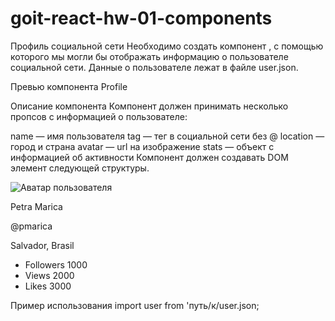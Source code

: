 # goit-react-hw-01-components
Профиль социальной сети
Необходимо создать компонент <Profile>, с помощью которого мы могли бы отображать информацию о пользователе социальной сети. Данные о пользователе лежат в файле user.json.

Превью компонента Profile

Описание компонента
Компонент должен принимать несколько пропсов с информацией о пользователе:

name — имя пользователя
tag — тег в социальной сети без @
location — город и страна
avatar — url на изображение
stats — объект с информацией об активности
Компонент должен создавать DOM элемент следующей структуры.

<div class="profile">
  <div class="description">
    <img
      src="https://www.flaticon.com/svg/static/icons/svg/3135/3135715.svg"
      alt="Аватар пользователя"
      class="avatar"
    />
    <p class="name">Petra Marica</p>
    <p class="tag">@pmarica</p>
    <p class="location">Salvador, Brasil</p>
  </div>

  <ul class="stats">
    <li>
      <span class="label">Followers</span>
      <span class="quantity">1000</span>
    </li>
    <li>
      <span class="label">Views</span>
      <span class="quantity">2000</span>
    </li>
    <li>
      <span class="label">Likes</span>
      <span class="quantity">3000</span>
    </li>
  </ul>
</div>
Пример использования
import user from 'путь/к/user.json;

<Profile
  name={user.name}
  tag={user.tag}
  location={user.location}
  avatar={user.avatar}
  stats={user.stats}
/>
